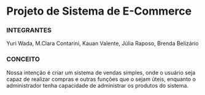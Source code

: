 # Projeto de Sistema de E-Commerce

### INTEGRANTES
Yuri Wada, M.Clara Contarini, Kauan Valente, Júlia Raposo, Brenda Belizário

### CONCEITO
  Nossa intenção é criar um sistema de vendas simples, onde o usuário seja capaz de realizar compras e outras funções que o sejam úteis, enquanto o administrador tenha capacidade de administrar os produtos do sistema.
